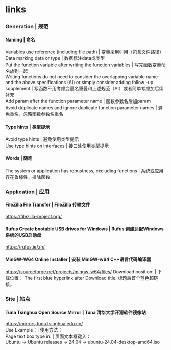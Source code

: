 # links

### Generation | 规范  
#### Naming | 命名  
Variables use reference (including file path) | 变量采用引用（包含文件路径）  
Data marking data or type | 数据标注data或类型  
Put the function variable after writing the function variables | 写完函数变量命名放到一起  
Writing functions do not need to consider the overlapping variable name and the above specifications (AI) or simply consider adding follow -up supplement | 写函数不用考虑变量名重叠和上述规范（AI）或者简单考虑加后续补充  
Add param after the function parameter name | 函数参数名后加param  
Avoid duplicate names and ignore duplicate function parameter names | 避免重名，忽略函数参数名重名  

#### Type hints | 类型提示  
Avoid type hints | 避免使用类型提示  
Use type hints on interfaces | 接口处使用类型提示  

#### Words | 随笔
The system or application has robustness, excluding functions | 系统或应用存在鲁棒性，排除函数  

### Application | 应用  
#### FileZilla File Transfer | FileZilla 传输文件  
https://filezilla-project.org/

#### Rufus Create bootable USB drives for Windows | Rufus 创建适配Windows系统的USB启动盘  
https://rufus.ie/zh/  

#### MinGW-W64 Online Installer | 安装 MinGW-w64 C++语言代码编译器
https://sourceforge.net/projects/mingw-w64/files/
Download position: | 下载位置：
The first blue hyperlink after Download title.
标题后首个蓝色超链接。

### Site | 站点
#### Tuna Tsinghua Open Source Mirror | Tuna 清华大学开源软件镜像站  
https://mirrors.tuna.tsinghua.edu.cn/  
Use Example：| 使用方法：  
Page text box type in: | 页面文本框键入：  
Ubuntu
-> Ubuntu releases -> 24.04 -> ubuntu-24.04-desktop-amd64.iso  
